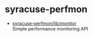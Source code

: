 # syracuse-perfmon

* [syracuse-perfmon/lib/monitor](lib/monitor.md)  
  Simple performance monitoring API

